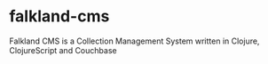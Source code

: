 falkland-cms
============

Falkland CMS is a Collection Management System written in Clojure, ClojureScript and Couchbase